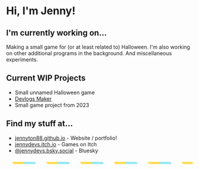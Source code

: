 # Hi, I'm Jenny!

## I'm currently working on...

Making a small game for (or at least related to) Halloween. I'm also working on other additional programs in the background. And miscellaneous experiments.

## Current WIP Projects

- Small unnamed Halloween game
- [Devlogs Maker](https://github.com/jennyton88/devlogs_maker)
- Small game project from 2023

## Find my stuff at...

- [jennyton88.github.io](https://jennyton88.github.io/) - Website / portfolio!
- [jennydevs.itch.io](https://jennydevs.itch.io/) - Games on Itch
- [@jennydevs.bsky.social](https://bsky.app/profile/jennydevs.bsky.social) - Bluesky

![White, yellow, and blue repeating stripe border](assets/border.png)
